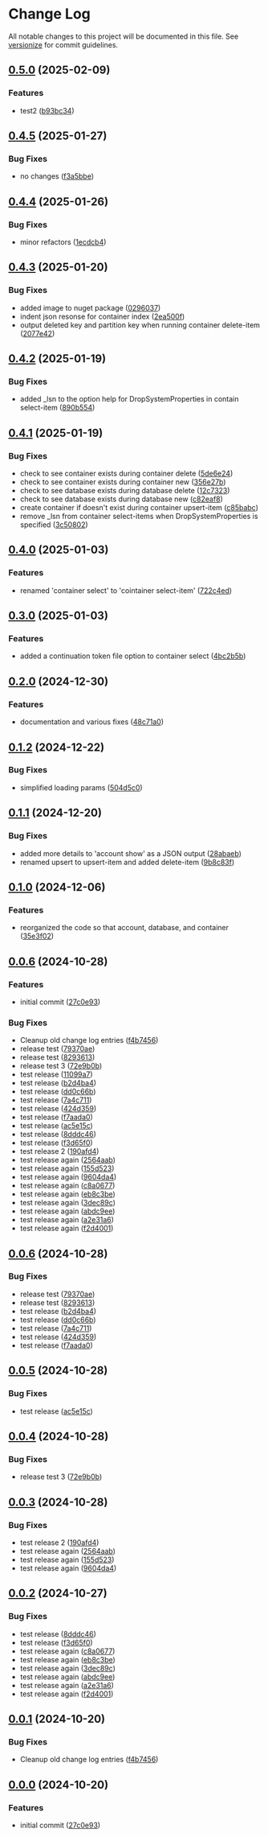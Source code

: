 # Change Log

All notable changes to this project will be documented in this file. See [versionize](https://github.com/versionize/versionize) for commit guidelines.

<a name="0.5.0"></a>
## [0.5.0](https://www.github.com/rtodosic/CosmosCli/releases/tag/v0.5.0) (2025-02-09)

### Features

* test2 ([b93bc34](https://www.github.com/rtodosic/CosmosCli/commit/b93bc345ec9f5574ff3a147dd5a4383c46e9de16))

<a name="0.4.5"></a>
## [0.4.5](https://www.github.com/rtodosic/CosmosCli/releases/tag/v0.4.5) (2025-01-27)

### Bug Fixes

* no changes ([f3a5bbe](https://www.github.com/rtodosic/CosmosCli/commit/f3a5bbecc64f18214dd9e0649979a6f912fdde77))

<a name="0.4.4"></a>
## [0.4.4](https://www.github.com/rtodosic/CosmosCli/releases/tag/v0.4.4) (2025-01-26)

### Bug Fixes

* minor refactors ([1ecdcb4](https://www.github.com/rtodosic/CosmosCli/commit/1ecdcb4849d3ee618435bb1281716ac81d7759f5))

<a name="0.4.3"></a>
## [0.4.3](https://www.github.com/rtodosic/CosmosCli/releases/tag/v0.4.3) (2025-01-20)

### Bug Fixes

* added image to nuget package ([0296037](https://www.github.com/rtodosic/CosmosCli/commit/0296037a93eb39fd82711a7a805447feabe0cace))
* indent json resonse for container index ([2ea500f](https://www.github.com/rtodosic/CosmosCli/commit/2ea500f2f3cb3f2c6673e46ad5a2222fe93ca8f5))
* output deleted key and partition key when running container delete-item ([2077e42](https://www.github.com/rtodosic/CosmosCli/commit/2077e4227e022472bf19bceef6afa294e9bf34d7))

<a name="0.4.2"></a>
## [0.4.2](https://www.github.com/rtodosic/CosmosCli/releases/tag/v0.4.2) (2025-01-19)

### Bug Fixes

* added _lsn to the option help for DropSystemProperties in contain select-item ([890b554](https://www.github.com/rtodosic/CosmosCli/commit/890b5543163a11b544281b7b611c707717bf82a8))

<a name="0.4.1"></a>
## [0.4.1](https://www.github.com/rtodosic/CosmosCli/releases/tag/v0.4.1) (2025-01-19)

### Bug Fixes

* check to see container exists during container delete ([5de6e24](https://www.github.com/rtodosic/CosmosCli/commit/5de6e24e73599368da0c3b7552f85b8a56e04adf))
* check to see container exists during container new ([356e27b](https://www.github.com/rtodosic/CosmosCli/commit/356e27bb7d03a44ebfbfd9cc431f3ca855d261d1))
* check to see database exists during database delete ([12c7323](https://www.github.com/rtodosic/CosmosCli/commit/12c73233c6f95bc62b052ae47bb9053dee5774d8))
* check to see database exists during database new ([c82eaf8](https://www.github.com/rtodosic/CosmosCli/commit/c82eaf8d5401817d89bd45aba460d073a9dd9bc0))
* create container if doesn't exist during container upsert-item ([c85babc](https://www.github.com/rtodosic/CosmosCli/commit/c85babc962d76d067d72ef864d26bdefa5b1ab73))
* remove _lsn from container select-items when DropSystemProperties is specified ([3c50802](https://www.github.com/rtodosic/CosmosCli/commit/3c5080298c95604796ee24e19bb4002f35ba90e8))

<a name="0.4.0"></a>
## [0.4.0](https://www.github.com/rtodosic/CosmosCli/releases/tag/v0.4.0) (2025-01-03)

### Features

* renamed 'container select' to 'cointainer select-item' ([722c4ed](https://www.github.com/rtodosic/CosmosCli/commit/722c4ede4a71ea2a2e266742ae4893882e7e31ab))

<a name="0.3.0"></a>
## [0.3.0](https://www.github.com/rtodosic/CosmosCli/releases/tag/v0.3.0) (2025-01-03)

### Features

* added a continuation token file option to container select ([4bc2b5b](https://www.github.com/rtodosic/CosmosCli/commit/4bc2b5bd4ecf1ebd2567a6a4221e503364e6aee2))

<a name="0.2.0"></a>
## [0.2.0](https://www.github.com/rtodosic/CosmosCli/releases/tag/v0.2.0) (2024-12-30)

### Features

* documentation and various fixes ([48c71a0](https://www.github.com/rtodosic/CosmosCli/commit/48c71a01366971c60868f40937b263c7288eed63))

<a name="0.1.2"></a>
## [0.1.2](https://www.github.com/rtodosic/CosmosCli/releases/tag/v0.1.2) (2024-12-22)

### Bug Fixes

* simplified loading params ([504d5c0](https://www.github.com/rtodosic/CosmosCli/commit/504d5c06564e2d3e7a10fdb2d1ccbc60eeb27dad))

<a name="0.1.1"></a>
## [0.1.1](https://www.github.com/rtodosic/CosmosCli/releases/tag/v0.1.1) (2024-12-20)

### Bug Fixes

* added more details to 'account show' as a JSON output ([28abaeb](https://www.github.com/rtodosic/CosmosCli/commit/28abaeb80458a33505eb450a6247e225ceefbc12))
* renamed upsert to upsert-item and added delete-item ([9b8c83f](https://www.github.com/rtodosic/CosmosCli/commit/9b8c83f0a4e60a3df8d8df71688269e5aa84af16))

<a name="0.1.0"></a>
## [0.1.0](https://www.github.com/rtodosic/CosmosCli/releases/tag/v0.1.0) (2024-12-06)

### Features

* reorganized the code so that account, database, and container ([35e3f02](https://www.github.com/rtodosic/CosmosCli/commit/35e3f021153cd7cbaf387055c0c5e777897a5763))

<a name="0.0.6"></a>
## [0.0.6](https://www.github.com/rtodosic/CosmosCli/releases/tag/v0.0.6) (2024-10-28)

### Features

* initial commit ([27c0e93](https://www.github.com/rtodosic/CosmosCli/commit/27c0e93a0351480c4271a3338ce54c3edc54b8c1))

### Bug Fixes

* Cleanup old change log entries ([f4b7456](https://www.github.com/rtodosic/CosmosCli/commit/f4b745617dbc5c52ce900a99a3293f525cc8dbde))
* release test ([79370ae](https://www.github.com/rtodosic/CosmosCli/commit/79370ae5101bc49c53a49c9bd4df5c515d2abbe3))
* release test ([8293613](https://www.github.com/rtodosic/CosmosCli/commit/82936130b28f2a68a00fbe56f8ec9a65198ba0a6))
* release test 3 ([72e9b0b](https://www.github.com/rtodosic/CosmosCli/commit/72e9b0bc70e6741b0b998a7fe216d9480c9f5ba8))
* test release ([11099a7](https://www.github.com/rtodosic/CosmosCli/commit/11099a7078ea4fece8f13eabe2f9aaa4eaa48900))
* test release ([b2d4ba4](https://www.github.com/rtodosic/CosmosCli/commit/b2d4ba4e2f6002c6cbf027a9934cf7d9c9826891))
* test release ([dd0c66b](https://www.github.com/rtodosic/CosmosCli/commit/dd0c66b041213b1635c2211dcc1d045edbd82ad1))
* test release ([7a4c711](https://www.github.com/rtodosic/CosmosCli/commit/7a4c711bdb788c7265434845b22daf56a90a6dff))
* test release ([424d359](https://www.github.com/rtodosic/CosmosCli/commit/424d3594f5b094b186d3bea6cdb4c9dc9864384f))
* test release ([f7aada0](https://www.github.com/rtodosic/CosmosCli/commit/f7aada0db2cda138313e03844b982240c22c5a7b))
* test release ([ac5e15c](https://www.github.com/rtodosic/CosmosCli/commit/ac5e15cc4f050e83dd04643d3a99f46ce17b6420))
* test release ([8dddc46](https://www.github.com/rtodosic/CosmosCli/commit/8dddc467cb5e0f5b020f6b0e8d5a9f64d51b5977))
* test release ([f3d65f0](https://www.github.com/rtodosic/CosmosCli/commit/f3d65f05ee80df3361e1454d41a9ffa9b8a8d076))
* test release 2 ([190afd4](https://www.github.com/rtodosic/CosmosCli/commit/190afd4dfff32a16cd28fa84a503ca9c8080fa47))
* test release again ([2564aab](https://www.github.com/rtodosic/CosmosCli/commit/2564aaba31a940abb1e93dc4111b0d69a7588cff))
* test release again ([155d523](https://www.github.com/rtodosic/CosmosCli/commit/155d5230aa9285849dc452b69f843b96018914df))
* test release again ([9604da4](https://www.github.com/rtodosic/CosmosCli/commit/9604da4ada13882c0c954fb37ba6b72741f1519e))
* test release again ([c8a0677](https://www.github.com/rtodosic/CosmosCli/commit/c8a067738271bfacbb8973cc94aec9b45b6e0be2))
* test release again ([eb8c3be](https://www.github.com/rtodosic/CosmosCli/commit/eb8c3be0440b63695de124e805ec34102505ac55))
* test release again ([3dec89c](https://www.github.com/rtodosic/CosmosCli/commit/3dec89c0aa94afc19424e9fcb933be5ff980d02c))
* test release again ([abdc9ee](https://www.github.com/rtodosic/CosmosCli/commit/abdc9ee6ebfcf32f93c3efd69677abaec491f624))
* test release again ([a2e31a6](https://www.github.com/rtodosic/CosmosCli/commit/a2e31a698a045f52f9657b6094089219498b0af9))
* test release again ([f2d4001](https://www.github.com/rtodosic/CosmosCli/commit/f2d4001c21960f2b66db2a400a1e9c3df386e7af))

<a name="0.0.6"></a>
## [0.0.6](https://www.github.com/rtodosic/CosmosCli/releases/tag/v0.0.6) (2024-10-28)

### Bug Fixes

* release test ([79370ae](https://www.github.com/rtodosic/CosmosCli/commit/79370ae5101bc49c53a49c9bd4df5c515d2abbe3))
* release test ([8293613](https://www.github.com/rtodosic/CosmosCli/commit/82936130b28f2a68a00fbe56f8ec9a65198ba0a6))
* test release ([b2d4ba4](https://www.github.com/rtodosic/CosmosCli/commit/b2d4ba4e2f6002c6cbf027a9934cf7d9c9826891))
* test release ([dd0c66b](https://www.github.com/rtodosic/CosmosCli/commit/dd0c66b041213b1635c2211dcc1d045edbd82ad1))
* test release ([7a4c711](https://www.github.com/rtodosic/CosmosCli/commit/7a4c711bdb788c7265434845b22daf56a90a6dff))
* test release ([424d359](https://www.github.com/rtodosic/CosmosCli/commit/424d3594f5b094b186d3bea6cdb4c9dc9864384f))
* test release ([f7aada0](https://www.github.com/rtodosic/CosmosCli/commit/f7aada0db2cda138313e03844b982240c22c5a7b))

<a name="0.0.5"></a>
## [0.0.5](https://www.github.com/rtodosic/CosmosCli/releases/tag/v0.0.5) (2024-10-28)

### Bug Fixes

* test release ([ac5e15c](https://www.github.com/rtodosic/CosmosCli/commit/ac5e15cc4f050e83dd04643d3a99f46ce17b6420))

<a name="0.0.4"></a>
## [0.0.4](https://www.github.com/rtodosic/CosmosCli/releases/tag/v0.0.4) (2024-10-28)

### Bug Fixes

* release test 3 ([72e9b0b](https://www.github.com/rtodosic/CosmosCli/commit/72e9b0bc70e6741b0b998a7fe216d9480c9f5ba8))

<a name="0.0.3"></a>
## [0.0.3](https://www.github.com/rtodosic/CosmosCli/releases/tag/v0.0.3) (2024-10-28)

### Bug Fixes

* test release 2 ([190afd4](https://www.github.com/rtodosic/CosmosCli/commit/190afd4dfff32a16cd28fa84a503ca9c8080fa47))
* test release again ([2564aab](https://www.github.com/rtodosic/CosmosCli/commit/2564aaba31a940abb1e93dc4111b0d69a7588cff))
* test release again ([155d523](https://www.github.com/rtodosic/CosmosCli/commit/155d5230aa9285849dc452b69f843b96018914df))
* test release again ([9604da4](https://www.github.com/rtodosic/CosmosCli/commit/9604da4ada13882c0c954fb37ba6b72741f1519e))

<a name="0.0.2"></a>
## [0.0.2](https://www.github.com/rtodosic/CosmosCli/releases/tag/v0.0.2) (2024-10-27)

### Bug Fixes

* test release ([8dddc46](https://www.github.com/rtodosic/CosmosCli/commit/8dddc467cb5e0f5b020f6b0e8d5a9f64d51b5977))
* test release ([f3d65f0](https://www.github.com/rtodosic/CosmosCli/commit/f3d65f05ee80df3361e1454d41a9ffa9b8a8d076))
* test release again ([c8a0677](https://www.github.com/rtodosic/CosmosCli/commit/c8a067738271bfacbb8973cc94aec9b45b6e0be2))
* test release again ([eb8c3be](https://www.github.com/rtodosic/CosmosCli/commit/eb8c3be0440b63695de124e805ec34102505ac55))
* test release again ([3dec89c](https://www.github.com/rtodosic/CosmosCli/commit/3dec89c0aa94afc19424e9fcb933be5ff980d02c))
* test release again ([abdc9ee](https://www.github.com/rtodosic/CosmosCli/commit/abdc9ee6ebfcf32f93c3efd69677abaec491f624))
* test release again ([a2e31a6](https://www.github.com/rtodosic/CosmosCli/commit/a2e31a698a045f52f9657b6094089219498b0af9))
* test release again ([f2d4001](https://www.github.com/rtodosic/CosmosCli/commit/f2d4001c21960f2b66db2a400a1e9c3df386e7af))

<a name="0.0.1"></a>
## [0.0.1](https://www.github.com/rtodosic/CosmosCli/releases/tag/v0.0.1) (2024-10-20)

### Bug Fixes

* Cleanup old change log entries ([f4b7456](https://www.github.com/rtodosic/CosmosCli/commit/f4b745617dbc5c52ce900a99a3293f525cc8dbde))

<a name="0.0.0"></a>
## [0.0.0](https://www.github.com/rtodosic/CosmosCli/releases/tag/v0.0.0) (2024-10-20)

### Features

* initial commit ([27c0e93](https://www.github.com/rtodosic/CosmosCli/commit/27c0e93a0351480c4271a3338ce54c3edc54b8c1))
